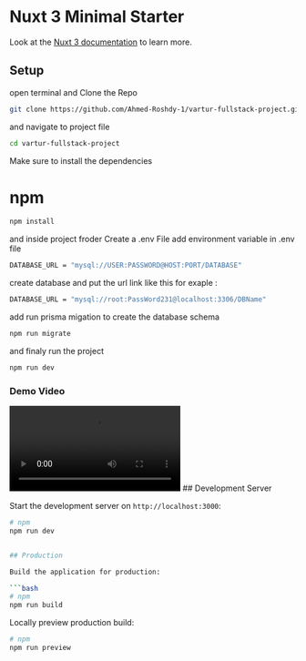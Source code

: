 # Nuxt 3 Minimal Starter

Look at the [Nuxt 3 documentation](https://nuxt.com/docs/getting-started/introduction) to learn more.

## Setup

open terminal and Clone the Repo

```bash
git clone https://github.com/Ahmed-Roshdy-1/vartur-fullstack-project.git

```

and navigate to project file

```bash
cd vartur-fullstack-project

```

Make sure to install the dependencies

# npm

```bash
npm install
```

and inside project froder Create a .env File
add environment variable in .env file

```bash
DATABASE_URL = "mysql://USER:PASSWORD@HOST:PORT/DATABASE"
```

create database and put the url link like this
for exaple :

```bash
DATABASE_URL = "mysql://root:PassWord231@localhost:3306/DBName"
```

add run prisma migation to create the database schema

```bash
npm run migrate
```

and finaly run the project

```bash
npm run dev
```

### Demo Video

<video src="assets/demo.mp4" controls="controls" style="max-width: 100%; height: auto;">
   Your browser does not support the video tag.
</video>
## Development Server

Start the development server on `http://localhost:3000`:

````bash
# npm
npm run dev


## Production

Build the application for production:

```bash
# npm
npm run build

````

Locally preview production build:

```bash
# npm
npm run preview
```
